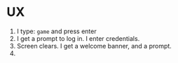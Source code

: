 # UX

1. I type: `game` and press enter
2. I get a prompt to log in. I enter credentials.
3. Screen clears. I get a welcome banner, and a prompt.
4. 
